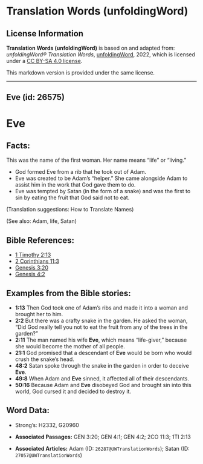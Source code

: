 # Translation Words (unfoldingWord)

## License Information

**Translation Words (unfoldingWord)** is based on and adapted from: _unfoldingWord® Translation Words_, [unfoldingWord](https://unfoldingword.org/utw), 2022, which is licensed under a [CC BY-SA 4.0 license](https://creativecommons.org/licenses/by-sa/4.0/legalcode.en).

This markdown version is provided under the same license.



--------------------------------

## Eve (id: 26575)

Eve
===

Facts:
------

This was the name of the first woman. Her name means “life” or “living.”

* God formed Eve from a rib that he took out of Adam.
* Eve was created to be Adam’s “helper.” She came alongside Adam to assist him in the work that God gave them to do.
* Eve was tempted by Satan (in the form of a snake) and was the first to sin by eating the fruit that God said not to eat.

(Translation suggestions: How to Translate Names)

(See also: Adam, life, Satan)

Bible References:
-----------------

* [1 Timothy 2:13](https://ref.ly/1Tim2:13)
* [2 Corinthians 11:3](https://ref.ly/2Cor11:3)
* [Genesis 3:20](https://ref.ly/Gen3:20)
* [Genesis 4:2](https://ref.ly/Gen4:2)

Examples from the Bible stories:
--------------------------------

* **1:13** Then God took one of Adam’s ribs and made it into a woman and brought her to him.
* **2:2** But there was a crafty snake in the garden. He asked the woman, “Did God really tell you not to eat the fruit from any of the trees in the garden?”
* **2:11** The man named his wife **Eve**, which means “life\-giver,” because she would become the mother of all people.
* **21:1** God promised that a descendant of **Eve** would be born who would crush the snake’s head.
* **48:2** Satan spoke through the snake in the garden in order to deceive **Eve**.
* **49:8** When Adam and **Eve** sinned, it affected all of their descendants.
* **50:16** Because Adam and **Eve** disobeyed God and brought sin into this world, God cursed it and decided to destroy it.

Word Data:
----------

* Strong’s: H2332, G20960

* **Associated Passages:** GEN 3:20; GEN 4:1; GEN 4:2; 2CO 11:3; 1TI 2:13
* **Associated Articles:** Adam (ID: `26287@UWTranslationWords`); Satan (ID: `27057@UWTranslationWords`)

